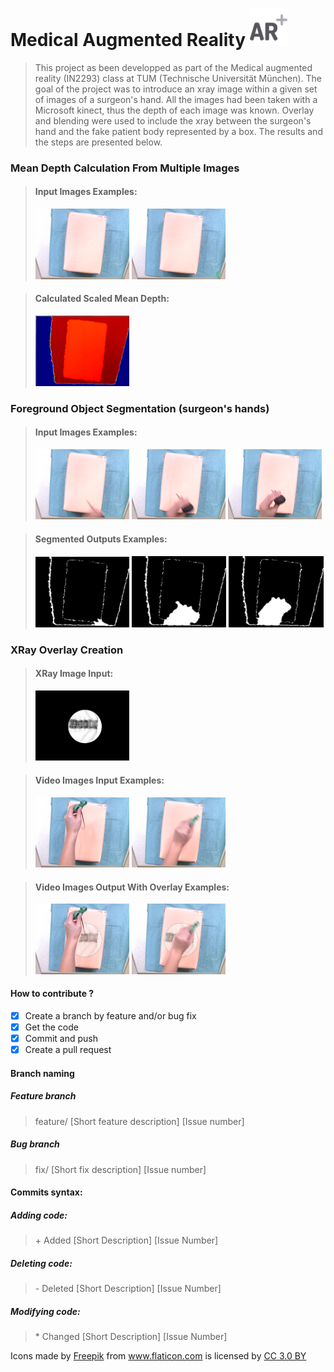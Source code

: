 # Medical Augmented Reality <img src="/augmented-reality.png" width="60" vertical-align="bottom">
> This project as been developped as part of the Medical augmented reality (IN2293) class at TUM (Technische Universität München). The goal of the project was to introduce an xray image within a given set of images of a surgeon's hand. All the images had been taken with a Microsoft kinect, thus the depth of each image was known. Overlay and blending were used to include the xray between the surgeon's hand and the fake patient body represented by a box. The results and the steps are presented below.

### Mean Depth Calculation From Multiple Images
>#### Input Images Examples:
><img src="/Repo_Images/video102.png" width="150" vertical-align="bottom">
><img src="/Repo_Images/video103.png" width="150" vertical-align="bottom">

>#### Calculated Scaled Mean Depth:
><img src="/Repo_Images/mean_depth.PNG" width="150" vertical-align="bottom">

### Foreground Object Segmentation (surgeon's hands)
>#### Input Images Examples:
><img src="/Repo_Images/video252.png" width="150" vertical-align="bottom">
><img src="/Repo_Images/video253.png" width="150" vertical-align="bottom">
><img src="/Repo_Images/video254.png" width="150" vertical-align="bottom">

>#### Segmented Outputs Examples:
><img src="/Repo_Images/mask150.png" width="150" vertical-align="bottom">
><img src="/Repo_Images/mask151.png" width="151" vertical-align="bottom">
><img src="/Repo_Images/mask152.png" width="152" vertical-align="bottom">

### XRay Overlay Creation
>#### XRay Image Input:
><img src="/Repo_Images/Xray.png" width="150" vertical-align="bottom">

>#### Video Images Input Examples:
><img src="/Repo_Images/video211.png" width="150" vertical-align="bottom">
><img src="/Repo_Images/video217.png" width="150" vertical-align="bottom">

>#### Video Images Output With Overlay Examples:
><img src="/Repo_Images/overlay109.png" width="150" vertical-align="bottom">
><img src="/Repo_Images/overlay115.png" width="150" vertical-align="bottom">

#### How to contribute ?
- [X] Create a branch by feature and/or bug fix
- [X] Get the code
- [X] Commit and push
- [X] Create a pull request

#### Branch naming

##### Feature branch
> feature/ [Short feature description] [Issue number]

##### Bug branch
> fix/ [Short fix description] [Issue number]

#### Commits syntax:

##### Adding code:
> \+ Added [Short Description] [Issue Number]

##### Deleting code:
> \- Deleted [Short Description] [Issue Number]

##### Modifying code:
> \* Changed [Short Description] [Issue Number]


Icons made by <a href="http://www.flaticon.com/authors/freepik" title="Freepik">Freepik</a> from <a href="http://www.flaticon.com" title="Flaticon">www.flaticon.com</a> is licensed by <a href="http://creativecommons.org/licenses/by/3.0/" title="Creative Commons BY 3.0" target="_blank">CC 3.0 BY</a>
